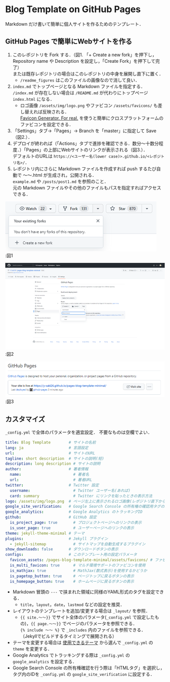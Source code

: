 # Blog Template on GitHub Pages

Markdown だけ書いて簡単に個人サイトを作るためのテンプレート．

## GitHub Pages で簡単にWebサイトを作る

1. このレポジトリを Fork する．（図1. 「+ Create a new fork」を押下し，Repository name や Description を設定し，「Create Fork」を押下して完了）  
または既存レポジトリの場合はこのレポジトリの中身を展開し直下に置く．
    * `/readme_figures` はこのファイルの画像なので消して良い．
2. `index.md` でトップページとなる Markdown ファイルを指定する．  
`/index.md` が存在しない場合は `/README.md` が代わりにトップページ `index.html` になる．  
    * ロゴ画像 `/assets/img/logo.png` やファビコン `/assets/favicons/` も差し替えれば反映される．  
    [Favicon Generator. For real.](https://realfavicongenerator.net/) を使うと簡単にクロスプラットフォームのファビコンを設定できる．
3. 「Settings」タブ→「Pages」→ Branch を「master」に指定して Save（図2.）．
4. デプロイが終われば（「Actions」タブで進捗を確認できる．数分～十数分程度．）「Pages」の上部にWebサイトのリンクが表示される（図3.）．  
デフォルトのURLは `https://<ユーザー名(lower case)>.github.io/<レポジトリ名>/`．
5. レポジトリ内にさらに Markdown ファイルを作成すれば push するたび自動で ～～.html が生成され，公開される．  
`example.md` や  `/posts/post1.md` を参照のこと．  
元の Markdown ファイルやその他のファイルもパスを指定すればアクセスできる．

![図1](readme_figures/fig1.png "図1")  
:図1

![図2](readme_figures/fig2.png "図2")  
:図2

![図3](readme_figures/fig3.png "図3")  
:図3

## カスタマイズ

`_config.yml` で全体のパラメータを適宜設定．
不要なものは空欄でよい．

```yaml
title: Blog Template        # サイトの名前
lang: ja                    # 言語設定
url:                        # サイトのURL
tagline: short description  # サイトの説明(短)
description: long description # サイトの説明
author:                     # 著者情報
  name:                       # 著者名
  url:                        # 著者URL
twitter:                    # Twitter 設定
  username:                   # Twitter ユーザー名(あれば)
  card: summary               # Twitter にリンクを貼ったときの表示方法
logo: /assets/img/logo.png  # ページ左上に表示されるロゴ画像(レポジトリ直下から)
google_site_verification:   # Google Search Console の所有権の確認用タグのID
google_analytics:           # Google Analytics のトラッキングID
github:                     # GitHub 設定
  is_project_page: true       # プロジェクトページへのリンクの表示
  is_user_page: true          # ユーザーページへのリンクの表示
theme: jekyll-theme-minimal # テーマ
plugins:                    # Jekyll プラグイン
  - jekyll-sitemap            # サイトマップを自動生成するプラグイン
show_downloads: false       # ダウンロードボタンの表示
configs:                    # このテンプレート用の設定パラメータ
  favicon_assets: /pages-blog-template-minimal/assets/favicons/ # ファビコンの所在(ドメイン直下から)
  is_multi_favicon: true      # マルチ環境サポートのファビコンを使用
  is_mathjax: true            # MathJax(数式表示)を使用するかどうか
  is_pagetop_button: true     # ページトップに戻るボタンの表示
  is_homepage_button: true    # ホームページに戻るボタンの表示
```

* Markdown 冒頭の `---` で挟まれた領域に同様のYAML形式のタグを設定できる．
  * `title`，`layout`，`date`，`lastmod` などの設定を推奨．
* レイアウトのテンプレートを追加/変更する場合は `_layout/` を参照．
  * `{{ site.～～}}` でサイト全体のパラメータ(`_config.yml` で設定したもの)，`{{ page.～～}}` でページのパラメータを参照できる．  
  `{% include ～～ %}` で  `_includes` 内のファイルを参照できる．  
  （Jekyllでビルドするタイミングで展開される）
* テーマを変更する場合は [使用できるテーマ](https://github.com/orgs/pages-themes/repositories) から選んで `_config.yml` の `theme` を変更する．
* Google Analytics でトラッキングする際は `_config.yml` の `google_analytics` を設定する．
* Google Search Console の所有権確認を行う際は「HTMLタグ」を選択し，タグ内のIDを `_config.yml` の `google_site_verification` に設定する．
